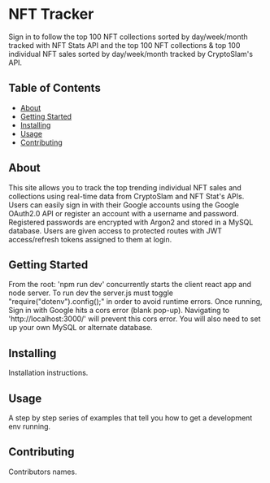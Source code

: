 # NFT Tracker
Sign in to follow the top 100 NFT collections sorted by day/week/month tracked with NFT Stats API and the top 100 NFT collections & top 100 individual NFT sales sorted by day/week/month tracked by CryptoSlam's API.

## Table of Contents

- [About](#about)
- [Getting Started](#getting_started)
- [Installing](#installing)
- [Usage](#usage)
- [Contributing](#contributing)

## About
This site allows you to track the top trending individual NFT sales and collections using real-time data from CryptoSlam and NFT Stat's APIs.  Users can easily sign in with their Google accounts using the Google OAuth2.0 API or register an account with a username and password. Registered passwords are encrypted with Argon2 and stored in a MySQL database. Users are given access to protected routes with JWT access/refresh tokens assigned to them at login.

## Getting Started
From the root: 'npm run dev' concurrently starts the client react app and node server.
To run dev the server.js must toggle "require("dotenv").config();" in order to avoid runtime errors. 
Once running, Sign in with Google hits a cors error (blank pop-up). Navigating to 'http://localhost:3000/' will prevent this cors error.
You will also need to set up your own MySQL or alternate database.

## Installing
Installation instructions.

## Usage
A step by step series of examples that tell you how to get a development env running.

## Contributing
Contributors names.